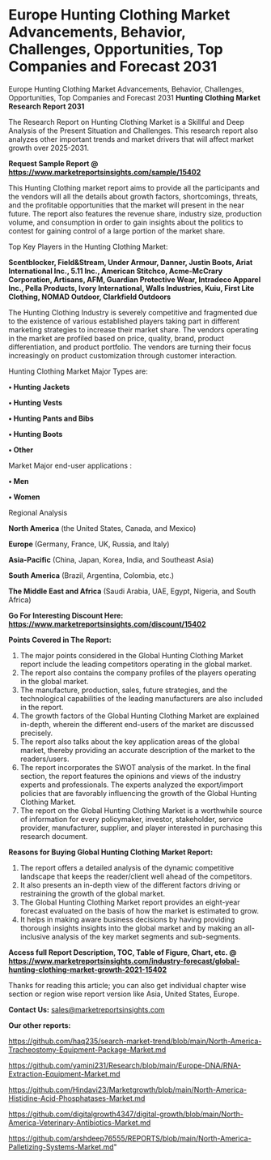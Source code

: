 # Europe Hunting Clothing Market Advancements, Behavior, Challenges, Opportunities, Top Companies and Forecast 2031
Europe Hunting Clothing Market Advancements, Behavior, Challenges, Opportunities, Top Companies and Forecast 2031
<strong>Hunting Clothing Market Research Report 2031</strong>

The Research Report on Hunting Clothing Market is a Skillful and Deep Analysis of the Present Situation and Challenges. This research report also analyzes other important trends and market drivers that will affect market growth over 2025-2031.

<strong>Request Sample Report @ <a href=https://www.marketreportsinsights.com/sample/15402>https://www.marketreportsinsights.com/sample/15402</a></strong>

This Hunting Clothing market report aims to provide all the participants and the vendors will all the details about growth factors, shortcomings, threats, and the profitable opportunities that the market will present in the near future. The report also features the revenue share, industry size, production volume, and consumption in order to gain insights about the politics to contest for gaining control of a large portion of the market share.

Top Key Players in the Hunting Clothing Market:

<strong>Scentblocker, Field&Stream, Under Armour, Danner, Justin Boots, Ariat International Inc., 5.11 Inc., American Stitchco, Acme-McCrary Corporation, Artisans, AFM, Guardian Protective Wear, Intradeco Apparel Inc., Pella Products, Ivory International, Walls Industries, Kuiu, First Lite Clothing, NOMAD Outdoor, Clarkfield Outdoors</strong>

The Hunting Clothing Industry is severely competitive and fragmented due to the existence of various established players taking part in different marketing strategies to increase their market share. The vendors operating in the market are profiled based on price, quality, brand, product differentiation, and product portfolio. The vendors are turning their focus increasingly on product customization through customer interaction.

Hunting Clothing Market Major Types are:

<strong>• Hunting Jackets

• Hunting Vests

• Hunting Pants and Bibs

• Hunting Boots

• Other</strong>

Market Major end-user applications :

<strong>• Men

• Women</strong>

Regional Analysis

</u><strong><b>North America</b></strong> (the United States, Canada, and Mexico)

<strong><b>Europe </b></strong>(Germany, France, UK, Russia, and Italy)

<strong><b>Asia-Pacific</b></strong> (China, Japan, Korea, India, and Southeast Asia)

<strong><b>South America</b></strong> (Brazil, Argentina, Colombia, etc.)

<strong><b>The Middle East and Africa</b></strong> (Saudi Arabia, UAE, Egypt, Nigeria, and South Africa)

<strong>Go For Interesting Discount Here: <a href=https://www.marketreportsinsights.com/discount/15402>https://www.marketreportsinsights.com/discount/15402</a></strong>

<strong>Points Covered in The Report:</strong>
<ol>
  <li>The major points considered in the Global Hunting Clothing Market report include the leading competitors operating in the global market.</li>
  <li>The report also contains the company profiles of the players operating in the global market.</li>
  <li>The manufacture, production, sales, future strategies, and the technological capabilities of the leading manufacturers are also included in the report.</li>
  <li>The growth factors of the Global Hunting Clothing Market are explained in-depth, wherein the different end-users of the market are discussed precisely.</li>
  <li>The report also talks about the key application areas of the global market, thereby providing an accurate description of the market to the readers/users.</li>
  <li>The report incorporates the SWOT analysis of the market. In the final section, the report features the opinions and views of the industry experts and professionals. The experts analyzed the export/import policies that are favorably influencing the growth of the Global Hunting Clothing Market.</li>
  <li>The report on the Global Hunting Clothing Market is a worthwhile source of information for every policymaker, investor, stakeholder, service provider, manufacturer, supplier, and player interested in purchasing this research document.</li>
</ol>
<strong>Reasons for Buying Global Hunting Clothing Market Report:</strong>

<ol>
  <li>The report offers a detailed analysis of the dynamic competitive landscape that keeps the reader/client well ahead of the competitors.</li>
  <li>It also presents an in-depth view of the different factors driving or restraining the growth of the global market.</li>
  <li>The Global Hunting Clothing Market report provides an eight-year forecast evaluated on the basis of how the market is estimated to grow.</li>
  <li>It helps in making aware business decisions by having providing thorough insights insights into the global market and by making an all-inclusive analysis of the key market segments and sub-segments.</li>
</ol>
<strong>Access full Report Description, TOC, Table of Figure, Chart, etc. @ <a href=https://www.marketreportsinsights.com/industry-forecast/global-hunting-clothing-market-growth-2021-15402>https://www.marketreportsinsights.com/industry-forecast/global-hunting-clothing-market-growth-2021-15402</a></strong>


Thanks for reading this article; you can also get individual chapter wise section or region wise report version like Asia, United States, Europe.

<strong>Contact Us:</strong>
sales@marketreportsinsights.com

<strong>Our other reports:</strong>

<a href=https://github.com/haq235/search-market-trend/blob/main/North-America-Tracheostomy-Equipment-Package-Market.md>https://github.com/haq235/search-market-trend/blob/main/North-America-Tracheostomy-Equipment-Package-Market.md</a>

<a href=https://github.com/yamini231/Research/blob/main/Europe-DNA/RNA-Extraction-Equipment-Market.md>https://github.com/yamini231/Research/blob/main/Europe-DNA/RNA-Extraction-Equipment-Market.md</a>

<a href=https://github.com/Hindavi23/Marketgrowth/blob/main/North-America-Histidine-Acid-Phosphatases-Market.md>https://github.com/Hindavi23/Marketgrowth/blob/main/North-America-Histidine-Acid-Phosphatases-Market.md</a>

<a href=https://github.com/digitalgrowth4347/digital-growth/blob/main/North-America-Veterinary-Antibiotics-Market.md>https://github.com/digitalgrowth4347/digital-growth/blob/main/North-America-Veterinary-Antibiotics-Market.md</a>

<a href=https://github.com/arshdeep76555/REPORTS/blob/main/North-America-Palletizing-Systems-Market.md>https://github.com/arshdeep76555/REPORTS/blob/main/North-America-Palletizing-Systems-Market.md</a>"
